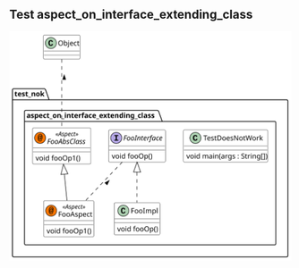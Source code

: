 ## Test aspect_on_interface_extending_class

![aspect_on_interface_extending_class.png](gen-plantuml/aspect_on_interface_extending_class.svg)